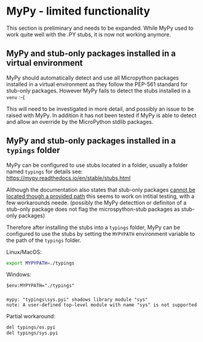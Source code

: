 # MyPy - limited functionality
This section is preliminary and needs to be expanded.
While MyPy used to work quite well with the .PY stubs, it is now not working anymore.
## MyPy and stub-only packages installed in a virtual environment

MyPy should automatically detect and use all Micropython packages installed in a virtual environment as they follow the PEP-561 standard for stub-only packages.
However MyPy fails to detect the stubs installed in a `venv` :-( 

This will need to be investigated in more detail, and possibly an issue to be raised with MyPy.
In addition it has  not been tested if MyPy is able to detect and allow an override by the MicroPython stdlib packages.

## MyPy and stub-only packages installed in a `typings` folder
MyPy can be configured to use stubs located in a folder, usually a folder named `typings`
for details see: https://mypy.readthedocs.io/en/stable/stubs.html

Although the documentation also states that stub-only packages [cannot be located though a provided path](https://mypy.readthedocs.io/en/stable/installed_packages.html#installed-packages) this seems to work on intitial testing, with a few workarounds neede.
(possibly the MyPy detecttion or definiton of a stub-only package does not flag the microspython-stub packages as stub-only packages)

Therefore after installing the stubs into a `typings` folder, MyPy can be configured to use the stubs by setting the `MYPYPATH` environment variable to the path of the `typings` folder.

Linux/MacOS:
``` bash
export MYPYPATH=./typings
```
Windows:
```pwsh
$env:MYPYPATH="./typings"
```
### 

```log
mypy: "typings\sys.pyi" shadows library module "sys"
note: A user-defined top-level module with name "sys" is not supported
```

Partial workaround:
``` bash
del typings/os.pyi
del typings/sys.pyi
```
